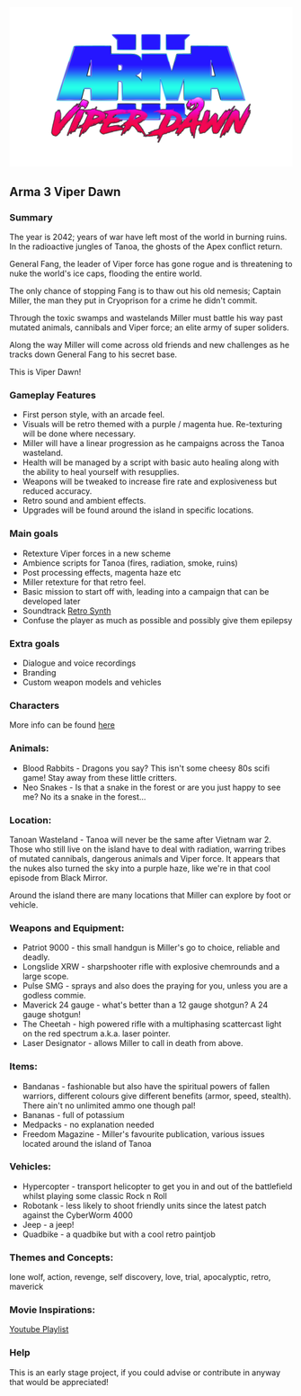
![Viper Dawn Title](src/img/viper_dawn_logo_transparent.png)

Arma 3 Viper Dawn
---

### Summary

The year is 2042; years of war have left most of the world in burning ruins. In the radioactive jungles of Tanoa, the ghosts of the Apex conflict return.

General Fang, the leader of Viper force has gone rogue and is threatening to nuke the world's ice caps, flooding the entire world.

The only chance of stopping Fang is to thaw out his old nemesis; Captain Miller, the man they put in Cryoprison for a crime he didn't commit.

Through the toxic swamps and wastelands Miller must battle his way past mutated animals, cannibals and Viper force; an elite army of super soliders.

Along the way Miller will come across old friends and new challenges as he tracks down General Fang to his secret base.

This is Viper Dawn!

### Gameplay Features

* First person style, with an arcade feel.
* Visuals will be retro themed with a purple / magenta hue. Re-texturing will be done where necessary.
* Miller will have a linear progression as he campaigns across the Tanoa wasteland.
* Health will be managed by a script with basic auto healing along with the ability to heal yourself with resupplies.
* Weapons will be tweaked to increase fire rate and explosiveness but reduced accuracy.
* Retro sound and ambient effects.
* Upgrades will be found around the island in specific locations.

### Main goals

* Retexture Viper forces in a new scheme
* Ambience scripts for Tanoa (fires, radiation, smoke, ruins)
* Post processing effects, magenta haze etc
* Miller retexture for that retro feel. 
* Basic mission to start off with, leading into a campaign that can be developed later
* Soundtrack [Retro Synth](https://www.youtube.com/watch?v=ovzRrrLvW1M_)
* Confuse the player as much as possible and possibly give them epilepsy

### Extra goals

* Dialogue and voice recordings
* Branding
* Custom weapon models and vehicles


### Characters

More info can be found [here](docs/characters.md)

### Animals:

* Blood Rabbits - Dragons you say? This isn't some cheesy 80s scifi game! Stay away from these little critters.
* Neo Snakes - Is that a snake in the forest or are you just happy to see me? No its a snake in the forest...

### Location:

Tanoan Wasteland - Tanoa will never be the same after Vietnam war 2. Those who still live on the island have to deal with radiation, warring tribes of mutated cannibals, dangerous animals and Viper force.
It appears that the nukes also turned the sky into a purple haze, like we're in that cool episode from Black Mirror. 

Around the island there are many locations that Miller can explore by foot or vehicle.

### Weapons and Equipment:

* Patriot 9000 - this small handgun is Miller's go to choice, reliable and deadly.
* Longslide XRW - sharpshooter rifle with explosive chemrounds and a large scope.
* Pulse SMG - sprays and also does the praying for you, unless you are a godless commie.
* Maverick 24 gauge - what's better than a 12 gauge shotgun? A 24 gauge shotgun!
* The Cheetah - high powered rifle with a multiphasing scattercast light on the red spectrum a.k.a. laser pointer.
* Laser Designator - allows Miller to call in death from above.

### Items:

* Bandanas - fashionable but also have the spiritual powers of fallen warriors, different colours give different benefits (armor, speed, stealth). There ain't no unlimited ammo one though pal!
* Bananas - full of potassium
* Medpacks - no explanation needed
* Freedom Magazine - Miller's favourite publication, various issues located around the island of Tanoa

### Vehicles:

* Hypercopter - transport helicopter to get you in and out of the battlefield whilst playing some classic Rock n Roll
* Robotank - less likely to shoot friendly units since the latest patch against the CyberWorm 4000
* Jeep - a jeep!
* Quadbike - a quadbike but with a cool retro paintjob

### Themes and Concepts:

lone wolf, action, revenge, self discovery, love, trial, apocalyptic, retro, maverick

### Movie Inspirations:

[Youtube Playlist](https://www.youtube.com/playlist?list=PLKLMRoF6Be0WoIGtFEpjAcdNMChqwzuOv)


### Help

This is an early stage project, if you could advise or contribute in anyway that would be appreciated!


